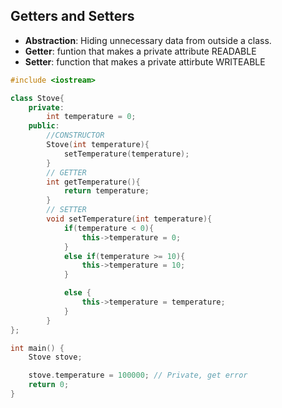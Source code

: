 ## Getters and Setters

- **Abstraction**: Hiding unnecessary data from outside a class. 
- **Getter**: funtion that makes a private attribute READABLE
- **Setter**: function that makes a private attirbute WRITEABLE

```cpp
#include <iostream>

class Stove{
    private:
        int temperature = 0;
    public:
        //CONSTRUCTOR
        Stove(int temperature){
            setTemperature(temperature);
        }
        // GETTER
        int getTemperature(){
            return temperature;
        }
        // SETTER
        void setTemperature(int temperature){
            if(temperature < 0){
                this->temperature = 0;
            }
            else if(temperature >= 10){
                this->temperature = 10;
            }

            else {
                this->temperature = temperature;
            }
        }
};

int main() {
    Stove stove;

    stove.temperature = 100000; // Private, get error
    return 0;
}
```